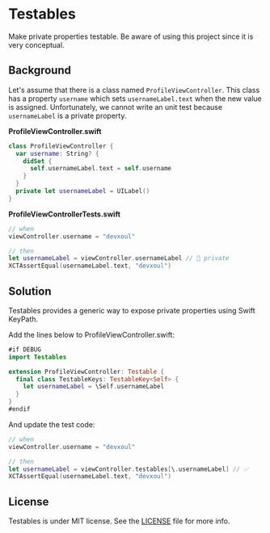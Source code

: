 # Testables

Make private properties testable. Be aware of using this project since it is very conceptual.

## Background

Let's assume that there is a class named `ProfileViewController`. This class has a property `username` which sets `usernameLabel.text` when the new value is assigned. Unfortunately, we cannot write an unit test because `usernameLabel` is a private property.

**ProfileViewController.swift**

```swift
class ProfileViewController {
  var username: String? {
    didSet {
      self.usernameLabel.text = self.username
    }
  }
  private let usernameLabel = UILabel()
}
```

**ProfileViewControllerTests.swift**

```swift
// when
viewController.username = "devxoul"

// then
let usernameLabel = viewController.usernameLabel // 🚫 private
XCTAssertEqual(usernameLabel.text, "devxoul")
```

## Solution

Testables provides a generic way to expose private properties using Swift KeyPath.

Add the lines below to ProfileViewController.swift:

```swift
#if DEBUG
import Testables

extension ProfileViewController: Testable {
  final class TestableKeys: TestableKey<Self> {
    let usernameLabel = \Self.usernameLabel
  }
}
#endif
```

And update the test code:

```swift
// when
viewController.username = "devxoul"

// then
let usernameLabel = viewController.testables[\.usernameLabel] // ✅
XCTAssertEqual(usernameLabel.text, "devxoul")
```

## License

Testables is under MIT license. See the [LICENSE](LICENSE) file for more info.
